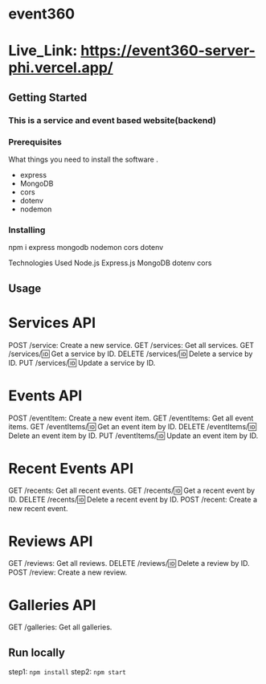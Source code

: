 # event360

# Live_Link: https://event360-server-phi.vercel.app/

## Getting Started

<h3>This is a service and event based website(backend)</h3>

### Prerequisites

What things you need to install the software .

- express
- MongoDB
- cors
- dotenv
- nodemon


### Installing

<p> npm i express mongodb nodemon cors dotenv </p>


Technologies Used
Node.js
Express.js
MongoDB
dotenv
cors




## Usage
# Services API
POST /service: Create a new service.
GET /services: Get all services.
GET /services/:id: Get a service by ID.
DELETE /services/:id: Delete a service by ID.
PUT /services/:id: Update a service by ID.

# Events API
POST /eventItem: Create a new event item.
GET /eventItems: Get all event items.
GET /eventItems/:id: Get an event item by ID.
DELETE /eventItems/:id: Delete an event item by ID.
PUT /eventItems/:id: Update an event item by ID.

# Recent Events API
GET /recents: Get all recent events.
GET /recents/:id: Get a recent event by ID.
DELETE /recents/:id: Delete a recent event by ID.
POST /recent: Create a new recent event.

# Reviews API
GET /reviews: Get all reviews.
DELETE /reviews/:id: Delete a review by ID.
POST /review: Create a new review.

# Galleries API
GET /galleries: Get all galleries.

## Run locally
step1: `npm install`
step2: `npm start`